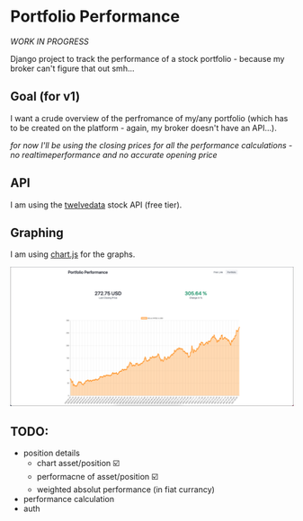 # **Portfolio Performance**
*WORK IN PROGRESS*

Django project to track the performance of a stock portfolio - because my broker can't figure that out smh...


## **Goal (for v1)**
I want a crude overview of the perfromance of my/any portfolio (which has to be created on the platform - again, my broker doesn't have an API...).

*for now I'll be using the closing prices for all the performance calculations - no realtimeperformance and no accurate opening price*


## **API**
I am using the [twelvedata](https://twelvedata.com/) stock API (free tier).

## **Graphing**
I am using [chart.js](https://www.chartjs.org/) for the graphs.

![position detail graphing](https://github.com/wilhelmberghammer/portfolio-performance/blob/main/readme_resources/position_detail.png)

## TODO:
* position details
	* chart asset/position  ☑️	
	* performacne of asset/position	 ☑️
	* weighted absolut performance (in fiat currancy)
* performance calculation
* auth
